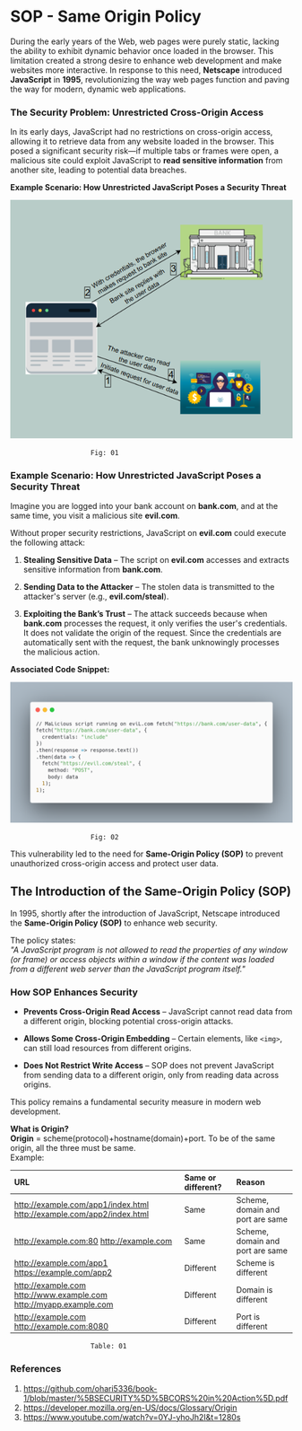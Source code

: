 # SOP \- Same Origin Policy

During the early years of the Web, web pages were purely static, lacking the ability to exhibit dynamic behavior once loaded in the browser. This limitation created a strong desire to enhance web development and make websites more interactive. In response to this need, **Netscape** introduced **JavaScript** in **1995**, revolutionizing the way web pages function and paving the way for modern, dynamic web applications.  

### **The Security Problem: Unrestricted Cross-Origin Access**

In its early days, JavaScript had no restrictions on cross-origin access, allowing it to retrieve data from any website loaded in the browser. This posed a significant security risk—if multiple tabs or frames were open, a malicious site could exploit JavaScript to **read sensitive information** from another site, leading to potential data breaches.

**Example Scenario: How Unrestricted JavaScript Poses a Security Threat** 

<img src="assets/image1.png"> 

						Fig: 01

### **Example Scenario: How Unrestricted JavaScript Poses a Security Threat**

Imagine you are logged into your bank account on **bank.com**, and at the same time, you visit a malicious site **evil.com**.

Without proper security restrictions, JavaScript on **evil.com** could execute the following attack:

1. **Stealing Sensitive Data** – The script on **evil.com** accesses and extracts sensitive information from **bank.com**.

2. **Sending Data to the Attacker** – The stolen data is transmitted to the attacker's server (e.g., **evil.com/steal**).

3. **Exploiting the Bank’s Trust** – The attack succeeds because when **bank.com** processes the request, it only verifies the user's credentials. It does not validate the origin of the request. Since the credentials are automatically sent with the request, the bank unknowingly processes the malicious action. 

**Associated Code Snippet:** 

<img src="assets/image2.png">         

					    Fig: 02

This vulnerability led to the need for **Same-Origin Policy (SOP)** to prevent unauthorized cross-origin access and protect user data. 

## The Introduction of the Same-Origin Policy (SOP)

In 1995, shortly after the introduction of JavaScript, Netscape introduced the **Same-Origin Policy (SOP)** to enhance web security. 

The policy states:  
 *"A JavaScript program is not allowed to read the properties of any window (or frame) or access objects within a window if the content was loaded from a different web server than the JavaScript program itself."*  

### **How SOP Enhances Security**

* **Prevents Cross-Origin Read Access** – JavaScript cannot read data from a different origin, blocking potential cross-origin attacks.

* **Allows Some Cross-Origin Embedding** – Certain elements, like `<img>`, can still load resources from different origins.

* **Does Not Restrict Write Access** – SOP does not prevent JavaScript from sending data to a different origin, only from reading data across origins.

This policy remains a fundamental security measure in modern web development. 

**What is Origin?**   
**Origin** \= scheme(protocol)+hostname(domain)+port. To be of the same origin, all the three must be same.   
Example: 

| URL | Same or different? | Reason |
| :---- | :---- | :---- |
| http://example.com/app1/index.html http://example.com/app2/index.html  | Same  | Scheme, domain and port are same |
| http://example.com:80 http://example.com  | Same   | Scheme, domain and port are same |
| http://example.com/app1  https://example.com/app2  | Different  | Scheme is different |
| http://example.com http://www.example.com http://myapp.example.com  | Different  | Domain is different |
| http://example.com http://example.com:8080  | Different  | Port is different  |

						Table: 01



### References
1. https://github.com/ohari5336/book-1/blob/master/%5BSECURITY%5D%5BCORS%20in%20Action%5D.pdf
2. https://developer.mozilla.org/en-US/docs/Glossary/Origin 
3. https://www.youtube.com/watch?v=0YJ-yhoJh2I&t=1280s  